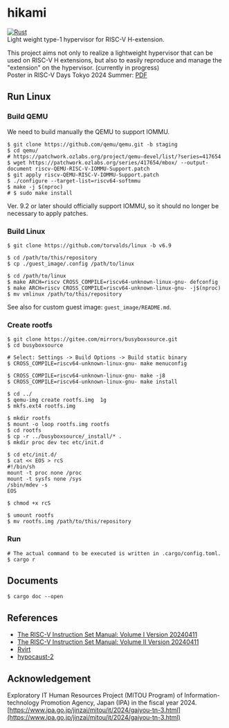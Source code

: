# hikami
[![Rust](https://github.com/Alignof/hikami/actions/workflows/rust.yml/badge.svg)](https://github.com/Alignof/hikami/actions/workflows/rust.yml)  
Light weight type-1 hypervisor for RISC-V H-extension.

This project aims not only to realize a lightweight hypervisor that can be used on RISC-V H extensions, but also to easily reproduce and manage the "extension" on the hypervisor. (currently in progress)  
Poster in RISC-V Days Tokyo 2024 Summer: [PDF](https://riscv.or.jp/wp-content/uploads/RV-Days_Tokyo_2024_Summer_paper_9.pdf)

## Run Linux
### Build QEMU
We need to build manually the QEMU to support IOMMU.  
```
$ git clone https://github.com/qemu/qemu.git -b staging
$ cd qemu/
# https://patchwork.ozlabs.org/project/qemu-devel/list/?series=417654
$ wget https://patchwork.ozlabs.org/series/417654/mbox/ --output-document riscv-QEMU-RISC-V-IOMMU-Support.patch
$ git apply riscv-QEMU-RISC-V-IOMMU-Support.patch
$ ./configure --target-list=riscv64-softmmu
$ make -j $(nproc)
# $ sudo make install
```
Ver. 9.2 or later should officially support IOMMU, so it should no longer be necessary to apply patches.

### Build Linux
```
$ git clone https://github.com/torvalds/linux -b v6.9

$ cd /path/to/this/repository
$ cp ./guest_image/.config /path/to/linux

$ cd /path/to/linux
$ make ARCH=riscv CROSS_COMPILE=riscv64-unknown-linux-gnu- defconfig
$ make ARCH=riscv CROSS_COMPILE=riscv64-unknown-linux-gnu- -j$(nproc)
$ mv vmlinux /path/to/this/repository
```
See also for custom guest image: `guest_image/README.md`.

### Create rootfs
```
$ git clone https://gitee.com/mirrors/busyboxsource.git
$ cd busyboxsource

# Select: Settings -> Build Options -> Build static binary
$ CROSS_COMPILE=riscv64-unknown-linux-gnu- make menuconfig

$ CROSS_COMPILE=riscv64-unknown-linux-gnu- make -j8
$ CROSS_COMPILE=riscv64-unknown-linux-gnu- make install

$ cd ../
$ qemu-img create rootfs.img  1g
$ mkfs.ext4 rootfs.img

$ mkdir rootfs
$ mount -o loop rootfs.img rootfs
$ cd rootfs
$ cp -r ../busyboxsource/_install/* .
$ mkdir proc dev tec etc/init.d

$ cd etc/init.d/
$ cat << EOS > rcS
#!/bin/sh
mount -t proc none /proc
mount -t sysfs none /sys
/sbin/mdev -s
EOS

$ chmod +x rcS

$ umount rootfs
$ mv rootfs.img /path/to/this/repository
```

### Run
```
# The actual command to be executed is written in .cargo/config.toml.
$ cargo r
```

## Documents
```
$ cargo doc --open
```

## References
- [The RISC-V Instruction Set Manual: Volume I Version 20240411](https://github.com/riscv/riscv-isa-manual/releases/download/20240411/unpriv-isa-asciidoc.pdf)
- [The RISC-V Instruction Set Manual: Volume II Version 20240411](https://github.com/riscv/riscv-isa-manual/releases/download/20240411/priv-isa-asciidoc.pdf)
- [Rvirt](https://github.com/mit-pdos/RVirt)
- [hypocaust-2](https://github.com/KuangjuX/hypocaust-2)

## Acknowledgement
Exploratory IT Human Resources Project (MITOU Program) of Information-technology Promotion Agency, Japan (IPA) in the fiscal year 2024.  
[https://www.ipa.go.jp/jinzai/mitou/it/2024/gaiyou-tn-3.html](https://www.ipa.go.jp/jinzai/mitou/it/2024/gaiyou-tn-3.html)
